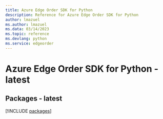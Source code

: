 ```yaml
---
title: Azure Edge Order SDK for Python
description: Reference for Azure Edge Order SDK for Python
author: lmazuel
ms.author: lmazuel
ms.data: 03/14/2023
ms.topic: reference
ms.devlang: python
ms.service: edgeorder
---
```

# Azure Edge Order SDK for Python - latest
## Packages - latest
[!INCLUDE [packages](edge-order-index.md)]